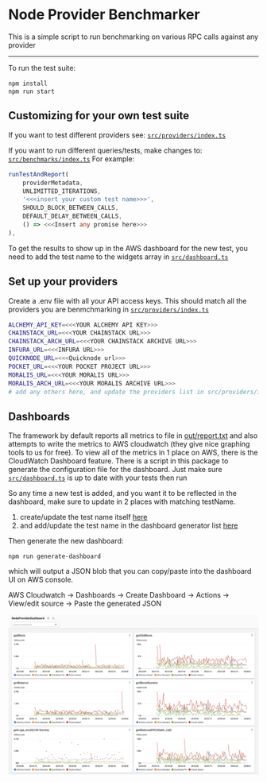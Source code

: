 # Node Provider Benchmarker
This is a simple script to run benchmarking on various RPC calls against any provider

----
To run the test suite: 
``` 
npm install
npm run start
```

## Customizing for your own test suite
If you want to test different providers see: [`src/providers/index.ts`](src/providers/index.ts)

If you want to run different queries/tests, make changes to: [`src/benchmarks/index.ts`](src/benchmarks/index.ts)
For example: 
``` typescript
runTestAndReport(
    providerMetadata,
    UNLIMITTED_ITERATIONS,
    '<<<insert your custom test name>>>',
    SHOULD_BLOCK_BETWEEN_CALLS,
    DEFAULT_DELAY_BETWEEN_CALLS,
    () => <<<Insert any promise here>>>
),
```
To get the results to show up in the AWS dashboard for the new test, you need to add the test name to the widgets array in [`src/dashboard.ts`](src/dashboard.ts#L66)

## Set up your providers
Create a .env file with all your API access keys. This should match all the providers you are benmchmarking in  [`src/providers/index.ts`](src/providers/index.ts)
``` bash
ALCHEMY_API_KEY=<<<YOUR ALCHEMY API KEY>>>
CHAINSTACK_URL=<<<YOUR CHAINSTACK URL>>>
CHAINSTACK_ARCH_URL=<<<YOUR CHAINSTACK ARCHIVE URL>>>
INFURA_URL=<<<INFURA URL>>>
QUICKNODE_URL=<<<Quicknode url>>>
POCKET_URL=<<<YOUR POCKET PROJECT URL>>>
MORALIS_URL=<<<YOUR MORALIS URL>>>
MORALIS_ARCH_URL=<<<YOUR MORALIS ARCHIVE URL>>>
# add any others here, and update the providers list in src/providers/index.ts with the env key
```

## Dashboards
The framework by default reports all metrics to file in [out/report.txt](out/report.txt) and also attempts to write the metrics to AWS cloudwatch (they give nice graphing tools to us for free). 
To view all of the metrics in 1 place on AWS, there is the CloudWatch Dashboard feature. There is a script in this package to generate the configuration file for the dashboard. Just make sure [`src/dashboard.ts`](src/dashboard.ts) is up to date with your tests then run 

So any time a new test is added, and you want it to be reflected in the dashboard, make sure to update in 2 places with matching testName. 

1. create/update the test name itself [here](/src/benchmarks/index.ts#L91)
2. and add/update the test name in the dashboard generator list [here](src/dashboard.ts#L66)

Then generate the new dashboard: 
```
npm run generate-dashboard
```
which will output a JSON blob that you can copy/paste into the dashboard UI on AWS console.

AWS Cloudwatch -> Dashboards -> Create Dashboard -> Actions -> View/edit source -> Paste the generated JSON 


![dashboard](assets/dashboard.png)

